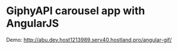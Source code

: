 # GiphyAPI carousel app with AngularJS

Demo: http://abu.dev.host1213989.serv40.hostland.pro/angular-gif/
